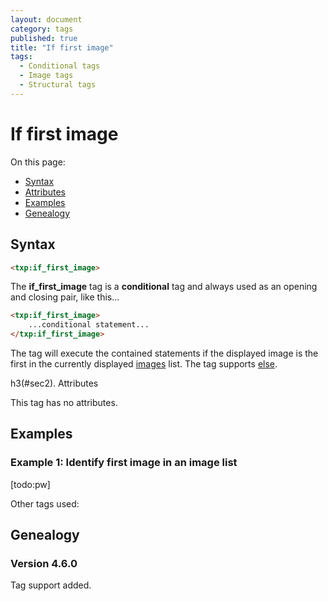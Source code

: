 ```yaml
---
layout: document
category: tags
published: true
title: "If first image"
tags:
  - Conditional tags
  - Image tags
  - Structural tags
---
```


# If first image

On this page:

* [Syntax](#user-content-syntax)
* [Attributes](#user-content-attributes)
* [Examples](#user-content-examples)
* [Genealogy](#user-content-genealogy)

## Syntax

~~~ html
<txp:if_first_image>
~~~

The **if_first_image** tag is a __conditional__ tag and always used as an opening and closing pair, like this...

~~~ html
<txp:if_first_image>
    ...conditional statement...
</txp:if_first_image>
~~~

The tag will execute the contained statements if the displayed image is the first in the currently displayed [images](images) list. The tag supports [else](else).

h3(#sec2). Attributes

This tag has no attributes.

## Examples

### Example 1: Identify first image in an image list

[todo:pw]

Other tags used:

## Genealogy

### Version 4.6.0

Tag support added.
